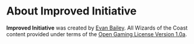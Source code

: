 # About Improved Initiative

**Improved Initiative** was created by [Evan Bailey](mailto:improvedinitiativedev@gmail.com). All Wizards of the Coast content provided under terms of the [Open Gaming License Version 1.0a](http://media.wizards.com/2016/downloads/SRD-OGL_V1.1.pdf).
